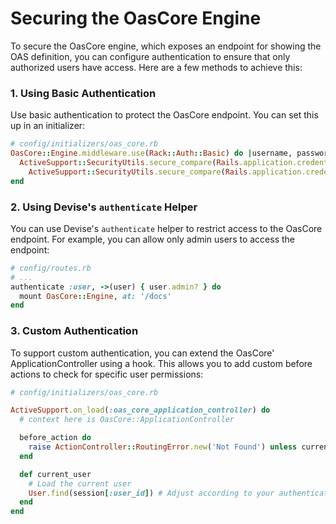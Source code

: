 # Securing the OasCore Engine

To secure the OasCore engine, which exposes an endpoint for showing the OAS definition, you can configure authentication to ensure that only authorized users have access. Here are a few methods to achieve this:

### 1. Using Basic Authentication

Use basic authentication to protect the OasCore endpoint. You can set this up in an initializer:

```ruby
# config/initializers/oas_core.rb
OasCore::Engine.middleware.use(Rack::Auth::Basic) do |username, password|
  ActiveSupport::SecurityUtils.secure_compare(Rails.application.credentials.oas_core_username, username) &
    ActiveSupport::SecurityUtils.secure_compare(Rails.application.credentials.oas_core_password, password)
end
```

### 2. Using Devise's `authenticate` Helper

You can use Devise's `authenticate` helper to restrict access to the OasCore endpoint. For example, you can allow only admin users to access the endpoint:

```ruby
# config/routes.rb
# ...
authenticate :user, ->(user) { user.admin? } do
  mount OasCore::Engine, at: '/docs'
end
```

### 3. Custom Authentication

To support custom authentication, you can extend the OasCore' ApplicationController using a hook. This allows you to add custom before actions to check for specific user permissions:

```ruby
# config/initializers/oas_core.rb

ActiveSupport.on_load(:oas_core_application_controller) do
  # context here is OasCore::ApplicationController

  before_action do
    raise ActionController::RoutingError.new('Not Found') unless current_user&.admin?
  end

  def current_user
    # Load the current user
    User.find(session[:user_id]) # Adjust according to your authentication logic
  end
end
```
